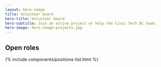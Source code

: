 ```yaml
---
layout: hero-image
title: Volunteer board
hero-title: Volunteer board
hero-subtitle: Join an active project or help the Civic Tech DC team.
hero-image: hero-image-projects.jpg
---
```


## Open roles

{% include components/positions-list.html %}
